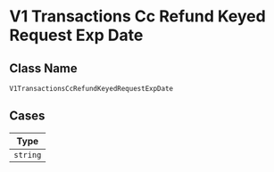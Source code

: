 
# V1 Transactions Cc Refund Keyed Request Exp Date

## Class Name

`V1TransactionsCcRefundKeyedRequestExpDate`

## Cases

| Type |
|  --- |
| `string` |

